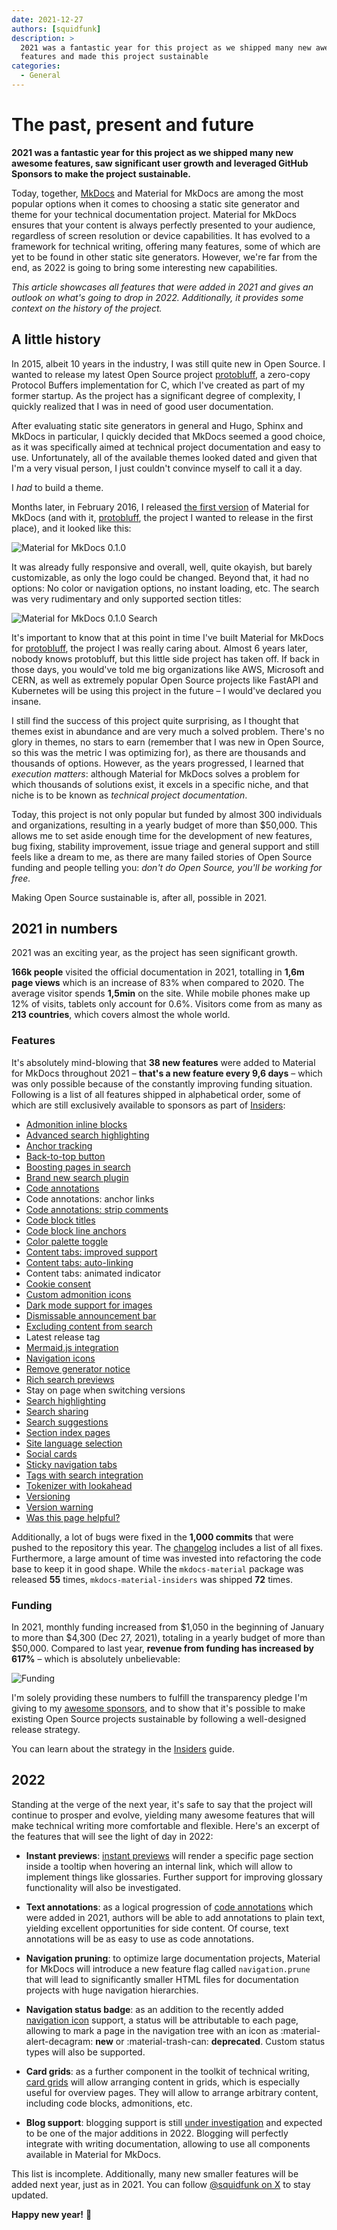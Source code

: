 ```yaml
---
date: 2021-12-27
authors: [squidfunk]
description: >
  2021 was a fantastic year for this project as we shipped many new awesome
  features and made this project sustainable
categories:
  - General
---
```


# The past, present and future

__2021 was a fantastic year for this project as we shipped many new awesome
features, saw significant user growth and leveraged GitHub Sponsors to make the
project sustainable.__

Today, together, [MkDocs] and Material for MkDocs are among the most popular
options when it comes to choosing a static site generator and theme for your
technical documentation project. Material for MkDocs ensures that your
content is always perfectly presented to your audience, regardless of screen
resolution or device capabilities. It has evolved to a framework for technical
writing, offering many features, some of which are yet to be found in other
static site generators. However, we're far from the end, as 2022 is going to
bring some interesting new capabilities.

<!-- more -->

_This article showcases all features that were added in 2021 and gives an
outlook on what's going to drop in 2022. Additionally, it provides some context
on the history of the project._

  [MkDocs]: https://www.mkdocs.org

## A little history

In 2015, albeit 10 years in the industry, I was still quite new in Open Source.
I wanted to release my latest Open Source project [protobluff], a zero-copy
Protocol Buffers implementation for C, which I've created as part of my former
startup. As the project has a significant degree of complexity, I quickly
realized that I was in need of good user documentation.

After evaluating static site generators in general and Hugo, Sphinx and MkDocs
in particular, I quickly decided that MkDocs seemed a good choice, as it was
specifically aimed at technical project documentation and easy to use.
Unfortunately, all of the available themes looked dated and given that I'm a
very visual person, I just couldn't convince myself to call it a day.

I _had_ to build a theme.

Months later, in February 2016, I released [the first version] of Material for
MkDocs (and with it, [protobluff], the project I wanted to release in the first
place), and it looked like this:

![Material for MkDocs 0.1.0][Material for MkDocs 0.1.0]

It was already fully responsive and overall, well, quite okayish, but barely
customizable, as only the logo could be changed. Beyond that, it had no options:
No color or navigation options, no instant loading, etc. The search was very
rudimentary and only supported section titles:

![Material for MkDocs 0.1.0 Search][Material for MkDocs 0.1.0 Search]

It's important to know that at this point in time I've built Material for
MkDocs for [protobluff], the project I was really caring about. Almost 6 years
later, nobody knows protobluff, but this little side project has taken off. If
back in those days, you would've told me big organizations like AWS,
Microsoft and CERN, as well as extremely popular Open Source projects like
FastAPI and Kubernetes will be using this project in the future – I would've
declared you insane.

I still find the success of this project quite surprising, as I thought that
themes exist in abundance and are very much a solved problem. There's no glory
in themes, no stars to earn (remember that I was new in Open Source, so this was
the metric I was optimizing for), as there are thousands and thousands of
options. However, as the years progressed, I learned that _execution matters_:
although Material for MkDocs solves a problem for which thousands of solutions
exist, it excels in a specific niche, and that niche is to be known as
_technical project documentation_.

Today, this project is not only popular but funded by almost 300 individuals
and organizations, resulting in a yearly budget of more than $50,000. This
allows me to set aside enough time for the development of new features,
bug fixing, stability improvement, issue triage and general support and still
feels like a dream to me, as there are many failed stories of Open Source
funding and people telling you: _don't do Open Source, you'll be working for
free._

Making Open Source sustainable is, after all, possible in 2021.

  [the first version]: https://github.com/squidfunk/mkdocs-material/releases/tag/0.1.0
  [Material for MkDocs 0.1.0]: the-past-present-and-future/mkdocs-material-0.1.0.png
  [Material for MkDocs 0.1.0 Search]: the-past-present-and-future/mkdocs-material-0.1.0-search.png
  [protobluff]: https://github.com/squidfunk/protobluff

## 2021 in numbers

2021 was an exciting year, as the project has seen significant growth.

__166k people__ visited the official documentation in 2021, totalling in __1,6m
page views__ which is an increase of 83% when compared to 2020. The average
visitor spends __1,5min__ on the site. While mobile phones make up 12% of
visits, tablets only account for 0.6%. Visitors come from as many as __213
countries__, which covers almost the whole world.

### Features

It's absolutely mind-blowing that __38 new features__ were added to Material
for MkDocs throughout 2021 – __that's a new feature every 9,6 days__ –
which was only possible because of the constantly improving funding situation.
Following is a list of all features shipped in alphabetical order, some of which
are still exclusively available to sponsors as part of [Insiders]:

<div class="mdx-columns" markdown>

- [Admonition inline blocks]
- [Advanced search highlighting]
- [Anchor tracking]
- [Back-to-top button]
- [Boosting pages in search]
- [Brand new search plugin]
- [Code annotations]
- Code annotations: anchor links
- [Code annotations: strip comments]
- [Code block titles]
- [Code block line anchors]
- [Color palette toggle]
- [Content tabs: improved support]
- [Content tabs: auto-linking]
- Content tabs: animated indicator
- [Cookie consent]
- [Custom admonition icons]
- [Dark mode support for images]
- [Dismissable announcement bar]
- [Excluding content from search]
- Latest release tag
- [Mermaid.js integration]
- [Navigation icons]
- [Remove generator notice]
- [Rich search previews]
- Stay on page when switching versions
- [Search highlighting]
- [Search sharing]
- [Search suggestions]
- [Section index pages]
- [Site language selection]
- [Social cards]
- [Sticky navigation tabs]
- [Tags with search integration]
- [Tokenizer with lookahead]
- [Versioning]
- [Version warning]
- [Was this page helpful?]

</div>

Additionally, a lot of bugs were fixed in the __1,000 commits__ that were pushed
to the repository this year. The [changelog] includes a list of all fixes.
Furthermore, a large amount of time was invested into refactoring the code base
to keep it in good shape. While the `mkdocs-material` package was released
__55__ times, `mkdocs-material-insiders` was shipped __72__ times.

  [Insiders]: ../../insiders/index.md
  [Admonition inline blocks]: ../../reference/admonitions.md#inline-blocks
  [Advanced search highlighting]: search-better-faster-smaller.md#accurate-highlighting
  [Anchor tracking]: ../../setup/setting-up-navigation.md#anchor-tracking
  [Back-to-top button]: ../../setup/setting-up-navigation.md#back-to-top-button
  [Boosting pages in search]: ../../setup/setting-up-site-search.md#search-boosting
  [Brand new search plugin]: search-better-faster-smaller.md
  [Code annotations]: ../../reference/code-blocks.md#adding-annotations
  [Code annotations: strip comments]: ../../reference/code-blocks.md#stripping-comments
  [Code block titles]: ../../reference/code-blocks.md#adding-a-title
  [Code block line anchors]: ../../setup/extensions/python-markdown-extensions.md#+pymdownx.highlight.anchor_linenums
  [Color palette toggle]: ../../setup/changing-the-colors.md#color-palette-toggle
  [Content tabs: improved support]: ../../reference/content-tabs.md
  [Content tabs: auto-linking]: ../../reference/content-tabs.md#linked-content-tabs
  [Cookie consent]: ../../setup/ensuring-data-privacy.md#cookie-consent
  [Custom admonition icons]: ../../reference/admonitions.md#admonition-icons
  [Dark mode support for images]: ../../reference/images.md#light-and-dark-mode
  [Dismissable announcement bar]: ../../setup/setting-up-the-header.md#mark-as-read
  [Excluding content from search]: ../../setup/setting-up-site-search.md#search-exclusion
  [Mermaid.js integration]: ../../reference/diagrams.md
  [Navigation icons]: ../../reference/index.md#setting-the-page-icon
  [Remove generator notice]: ../../setup/setting-up-the-footer.md#generator-notice
  [Rich search previews]: search-better-faster-smaller.md#rich-search-previews
  [Search highlighting]: ../../setup/setting-up-site-search.md#search-highlighting
  [Search sharing]: ../../setup/setting-up-site-search.md#search-sharing
  [Search suggestions]: ../../setup/setting-up-site-search.md#search-suggestions
  [Section index pages]: ../../setup/setting-up-navigation.md#section-index-pages
  [Site language selection]: ../../setup/changing-the-language.md#site-language-selector
  [Social cards]: ../../setup/setting-up-social-cards.md
  [Sticky navigation tabs]: ../../setup/setting-up-navigation.md#sticky-navigation-tabs
  [Tags with search integration]: ../../setup/setting-up-tags.md
  [Tokenizer with lookahead]: search-better-faster-smaller.md#tokenizer-lookahead
  [Versioning]: ../../setup/setting-up-versioning.md#versioning
  [Version warning]: ../../setup/setting-up-versioning.md#version-warning
  [Was this page helpful?]: ../../setup/setting-up-site-analytics.md#was-this-page-helpful
  [changelog]: ../../changelog/index.md

### Funding

In 2021, monthly funding increased from $1,050 in the beginning of January to
more than $4,300 (Dec 27, 2021), totaling in a yearly budget of more than
$50,000. Compared to last year, __revenue from funding has increased by 617%__
– which is absolutely unbelievable:

![Funding]

  [Funding]: the-past-present-and-future/funding.png

I'm solely providing these numbers to fulfill the transparency pledge I'm giving
to my [awesome sponsors], and to show that it's possible to make existing Open
Source projects sustainable by following a well-designed release strategy.

You can learn about the strategy in the [Insiders] guide.

  [awesome sponsors]: ../../insiders/how-to-sponsor.md

## 2022

Standing at the verge of the next year, it's safe to say that the project will
continue to prosper and evolve, yielding many awesome features that will make
technical writing more comfortable and flexible. Here's an excerpt of the
features that will see the light of day in 2022:

- __Instant previews__: [instant previews] will render a specific page section
  inside a tooltip when hovering an internal link, which will allow to implement
  things like glossaries. Further support for improving glossary functionality
  will also be investigated.

- __Text annotations__: as a logical progression of [code annotations] which
  were added in 2021, authors will be able to add annotations to plain text,
  yielding excellent opportunities for side content. Of course, text annotations
  will be as easy to use as code annotations.

- __Navigation pruning__: to optimize large documentation projects, Material
  for MkDocs will introduce a new feature flag called `navigation.prune` that
  will lead to significantly smaller HTML files for documentation projects with
  huge navigation hierarchies.

- __Navigation status badge__: as an addition to the recently added
  [navigation icon][Navigation icons] support, a status will be attributable to
  each page, allowing to mark a page in the navigation tree with an icon as
  :material-alert-decagram: __new__ or :material-trash-can: __deprecated__.
  Custom status types will also be supported.

- __Card grids__: as a further component in the toolkit of technical writing,
  [card grids] will allow arranging content in grids, which is especially
  useful for overview pages. They will allow to arrange arbitrary content,
  including code blocks, admonitions, etc.

- __Blog support__: blogging support is still [under investigation] and expected
  to be one of the major additions in 2022. Blogging will perfectly integrate
  with writing documentation, allowing to use all components available in
  Material for MkDocs.

This list is incomplete. Additionally, many new smaller features will be added
next year, just as in 2021. You can follow [@squidfunk on X] to stay
updated.

__Happy new year!__ :tada:

  [Instant previews]: https://x.com/squidfunk/status/1466794654213492743
  [card grids]: https://github.com/squidfunk/mkdocs-material/issues/3018
  [under investigation]: https://github.com/squidfunk/mkdocs-material/issues/3353
  [@squidfunk on X]: https://x.com/squidfunk
